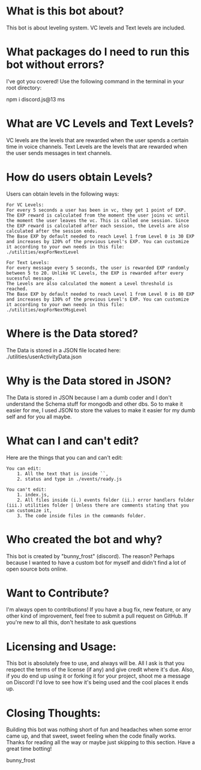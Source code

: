 # What is this bot about?

This bot is about leveling system. VC levels and Text levels are included.

# What packages do I need to run this bot without errors?

I've got you covered! Use the following command in the terminal in your root directory:

npm i discord.js@13 ms

# What are VC Levels and Text Levels?

VC levels are the levels that are rewarded when the user spends a certain time in voice channels.
Text Levels are the levels that are rewarded when the user sends messages in text channels.

# How do users obtain Levels?

Users can obtain levels in the following ways:

    For VC Levels:
    For every 5 seconds a user has been in vc, they get 1 point of EXP. The EXP reward is calculated from the moment the user joins vc until the moment the user leaves the vc. This is called one session. Since the EXP reward is calculated after each session, the Levels are also calculated after the session ends.
    The Base EXP by default needed to reach Level 1 from Level 0 is 30 EXP and increases by 120% of the previous Level's EXP. You can customize it according to your own needs in this file: ./utilities/expForNextLevel

    For Text Levels:
    For every message every 5 seconds, the user is rewarded EXP randomly between 5 to 20. Unlike VC Levels, the EXP is rewarded after every sucessful message.
    The Levels are also calculated the moment a Level threshold is reached.
    The Base EXP by default needed to reach Level 1 from Level 0 is 80 EXP and increases by 130% of the previous Level's EXP. You can customize it according to your own needs in this file: ./utilities/expForNextMsgLevel

# Where is the Data stored?

The Data is stored in a JSON file located here: ./utilities/userActivityData.json

# Why is the Data stored in JSON?

The Data is stored in JSON because I am a dumb coder and I don't understand the Schema stuff for mongodb and other dbs.
So to make it easier for me, I used JSON to store the values to make it easier for my dumb self and for you all maybe.

# What can I and can't edit?

Here are the things that you can and can't edit:

    You can edit:
        1. All the text that is inside ``,
        2. status and type in ./events/ready.js
    
    You can't edit:
        1. index.js,
        2. All files inside (i.) events folder (ii.) error handlers folder (iii.) utilities folder | Unless there are comments stating that you can customize it,
        3. The code inside files in the commands folder.

# Who created the bot and why?

This bot is created by "bunny_frost" (discord). The reason? Perhaps because I wanted to have a custom bot for myself and didn't find a lot of open source bots online.

# Want to Contribute?

I'm always open to contributions! If you have a bug fix, new feature, or any other kind of improvement, feel free to submit a pull request on GitHub. If you're new to all this, don't hesitate to ask questions

# Licensing and Usage:

This bot is absolutely free to use, and always will be. All I ask is that you respect the terms of the license (if any) and give credit where it's due. Also, if you do end up using it or forking it for your project, shoot me a message on Discord! I'd love to see how it's being used and the cool places it ends up.

# Closing Thoughts:

Building this bot was nothing short of fun and headaches when some error came up, and that sweet, sweet feeling when the code finally works. Thanks for reading all the way or maybe just skipping to this section. Have a great time botting!

bunny_frost